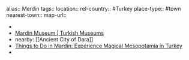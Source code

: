 alias:: Merdin
tags::
location::
rel-country:: #Turkey 
place-type:: #town 
nearest-town::
map-url::

-
- [Mardin Museum | Turkish Museums](https://turkishmuseums.com/museum/detail/2148-mardin-museum/2148/4)
- nearby: [[Ancient City of Dara]]
- [Things to Do in Mardin: Experience Magical Mesopotamia in Turkey](https://museumofwander.com/things-to-do-in-mardin/)
-